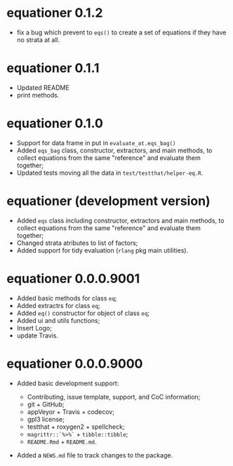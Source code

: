 # equationer 0.1.2

* fix a bug which prevent to `eqs()` to create a set of equations if
  they have no strata at all.

# equationer 0.1.1

* Updated README 
* print methods.

# equationer 0.1.0

* Support for data frame in put in `evaluate_at.eqs_bag()`
* Added `eqs_bag` class, constructor, extractors, and main methods,
  to collect equations from the same "reference" and evaluate them
  together;
* Updated tests moving all the data in `test/testthat/helper-eq.R`.

# equationer (development version)

* Added `eqs` class including constructor, extractors and main methods,
  to collect equations from the same "reference" and evaluate them
  together;
* Changed strata atributes to list of factors;
* Added support for tidy evaluation (`rlang` pkg main utilities).

# equationer 0.0.0.9001

* Added basic methods for class `eq`; 
* Added extractrs for class `eq`;
* Added `eq()` constructor for object of class `eq`;
* Added ui and utils functions;
* Insert Logo;
* update Travis.

# equationer 0.0.0.9000

* Added basic development support:
  - Contributing, issue template, support, and CoC information;
  - git + GitHub;
  - appVeyor + Travis + codecov;
  - gpl3 license;
  - testthat + roxygen2 + spellcheck;
  - `` magrittr::`%>%` `` + `tibble::tibble`;
  - `README.Rmd` + `README.md`.

* Added a `NEWS.md` file to track changes to the package.
